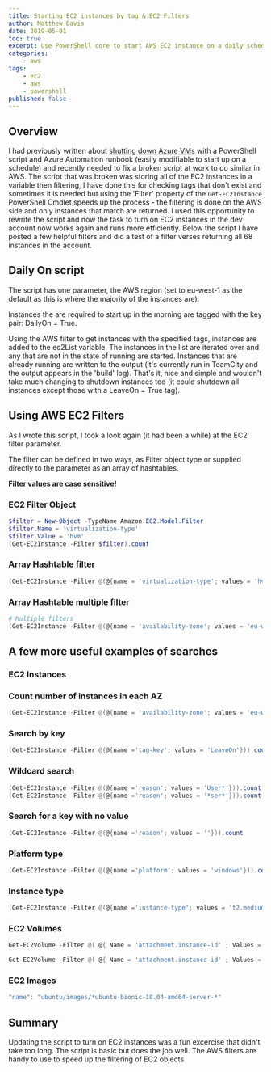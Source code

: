 ```yaml
---
title: Starting EC2 instances by tag & EC2 Filters
author: Matthew Davis
date: 2019-05-01
toc: true
excerpt: Use PowerShell core to start AWS EC2 instance on a daily schedule and useful EC2 filters for PowerShell
categories:
    - aws
tags:
    - ec2
    - aws
    - powershell
published: false
---
```


## Overview

I had previously written about [shutting down Azure VMs] with a PowerShell script and Azure Automation runbook (easily modifiable to start up on a schedule) and recently needed to fix a broken script at work to do similar in AWS.
The script that was broken was storing all of the EC2 instances in a variable then filtering, I have done this for checking tags that don't exist and sometimes it is needed but using the 'Filter' property of the ```Get-EC2Instance``` PowerShell Cmdlet speeds up the process - the filtering is done on the AWS side and only instances that match are returned.
I used this opportunity to rewrite the script and now the task to turn on EC2 instances in the dev account now works again and runs more efficiently. Below the script I have posted a few helpful filters and did a test of a filter verses returning all 68 instances in the account.

## Daily On script

The script has one parameter, the AWS region (set to eu-west-1 as the default as this is where the majority of the instances are).

Instances the are required to start up in the morning are tagged with the key pair: DailyOn = True.

Using the AWS filter to get instances with the specified tags, instances are added to the ec2List variable.
The instances in the list are iterated over and any that are not in the state of running are started. Instances that are already running are written to the output (it's currently run in TeamCity and the output appears in the 'build' log).
That's it, nice and simple and wouldn't take much changing to shutdown instances too (it could shutdown all instances except those with a LeaveOn = True tag).

<script src="https://gist.github.com/MatthewJDavis/ed1f0a99c933bfa28ffbea49d2c6023c.js"></script>

## Using AWS EC2 Filters

As I wrote this script, I took a look again (it had been a while) at the EC2 filter parameter.

The filter can be defined in two ways, as Filter object type or supplied directly to the parameter as an array of hashtables.

**Filter values are case sensitive!**

### EC2 Filter Object

```powershell
$filter = New-Object -TypeName Amazon.EC2.Model.Filter
$filter.Name = 'virtualization-type'
$filter.Value = 'hvm'
(Get-EC2Instance -Filter $filter).count
```

### Array Hashtable filter

```powershell
(Get-EC2Instance -Filter @(@{name = 'virtualization-type'; values = 'hvm' })).count
```

### Array Hashtable multiple filter

```powershell
# Multiple filters
(Get-EC2Instance -Filter @(@{name = 'availability-zone'; values = 'eu-west-1b' },@{name ='tag:DailyOn'; values = 'True'})).count
```

## A few more useful examples of searches

### EC2 Instances

### Count number of instances in each AZ

```powershell
(Get-EC2Instance -Filter @(@{name = 'availability-zone'; values = 'eu-west-1a' })).count
```

### Search by key
```powershell
(Get-EC2Instance -Filter @(@{name ='tag-key'; values = 'LeaveOn'})).count
```

### Wildcard search
```powershell
(Get-EC2Instance -Filter @(@{name ='reason'; values = 'User*'})).count
(Get-EC2Instance -Filter @(@{name ='reason'; values = '*ser*'})).count
```

### Search for a key with no value
```powershell
(Get-EC2Instance -Filter @(@{name ='reason'; values = ''})).count
```

### Platform type 
```powershell
(Get-EC2Instance -Filter @(@{name ='platform'; values = 'windows'})).count
```

### Instance type
```powershell
(Get-EC2Instance -Filter @(@{name ='instance-type'; values = 't2.medium'})).count
```

### EC2 Volumes

```powershell
Get-EC2Volume -Filter @( @{ Name = 'attachment.instance-id' ; Values = "$($ec2Instance.Instances.instanceid)"} ; @{Name = 'attachment.device' ; values = '/dev/sda1'})

Get-EC2Volume -Filter @( @{ Name = 'attachment.instance-id' ; Values = "$($ec2Instance.Instances.instanceid)"} ; @{Name = 'attachment.device' ; values = '/dev/sda2'})
```

### EC2 Images

```powershell
"name": "ubuntu/images/*ubuntu-bionic-18.04-amd64-server-*"
```


## Summary

Updating the script to turn on EC2 instances was a fun excercise that didn't take too long. The script is basic but does the job well. 
The AWS filters are handy to use to speed up the filtering of EC2 objects

[shutting down Azure VMs]: https://matthewdavis111.com/azure/azure-auto-stop-vm-with-tag/
